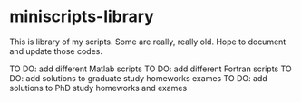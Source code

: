 # miniscripts-library

This is library of my scripts. Some are really, really old. Hope to document and update those codes.

TO DO: add different Matlab  scripts
TO DO: add different Fortran scripts
TO DO: add solutions to graduate study homeworks exames
TO DO: add solutions to PhD study homeworks and exames
